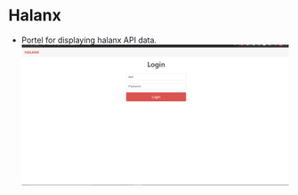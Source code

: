 # Halanx

- Portel for displaying halanx API data.
![](https://github.com/rsinghal26/Halanx/blob/master/Screenshot%20(77).png?raw=true)
